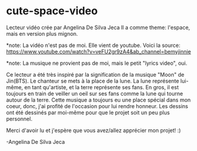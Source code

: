 # cute-space-video

Lecteur vidéo crée par Angelina De Silva Jeca
Il a comme theme: l'espace, mais en version plus mignon.

*note: La vidéo n'est pas de moi. Elle vient de youtube. 
Voici la source: https://www.youtube.com/watch?v=veFU2gr9zA4&ab_channel=bemyjinnie

*note: La musique ne provient pas de moi, mais le petit "lyrics video", oui. 

Ce lecteur a été très inspiré par la signification de la
musique "Moon" de Jin(BTS). Le chanteur se mets à la place de la lune. La lune représente lui-même, en tant qu'artiste, et la terre représente ses fans. En gros, il est toujours en train de veiller un oeil sur ses fans comme la lune qui tourne autour de la terre. Cette musique a toujours eu une place spécial dans mon coeur, donc, j'ai profité de l'occasion pour lui rendre honneur. Les dessins ont été dessinés par moi-même pour que le projet soit un peu plus personnel. 

Merci d'avoir lu et j'espère que vous avez/allez apprécier mon projet! :)

-Angelina De Silva Jeca
